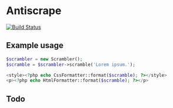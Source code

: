 # Antiscrape

[![Build Status](https://travis-ci.org/sebastianwestberg/antiscrape.svg?branch=master)](https://travis-ci.org/sebastianwestberg/antiscrape)

## Example usage

```php
$scrambler = new Scrambler();
$scramble = $scrambler->scramble('Lorem ipsum.');

<style><?php echo CssFormatter::format($scramble); ?></style>
<p><?php echo HtmlFormatter::format($scramble); ?></p>
```

## Todo


